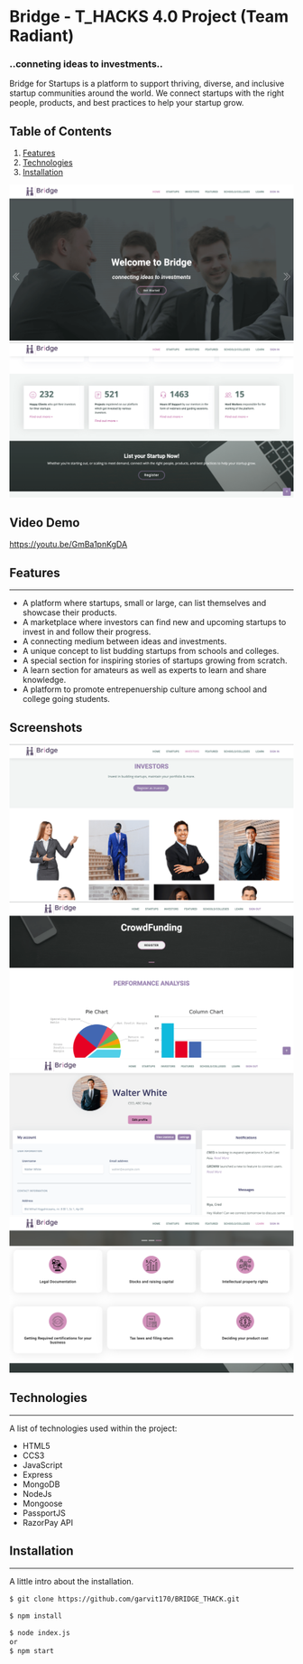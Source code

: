 # Bridge - T_HACKS 4.0 Project (Team Radiant)

### ..conneting ideas to investments..

Bridge for Startups is a platform to support thriving, diverse, and inclusive startup communities around the world. We connect startups with the right people, products, and best practices to help your startup grow.

## Table of Contents
1. [Features](#features)
2. [Technologies](#technologies)
3. [Installation](#installation)



![Screenshot](./Screenshots/home.png)
![Screenshot](./Screenshots/home2.png)

## Video Demo
https://youtu.be/GmBa1pnKgDA


## Features
***

* A platform where startups, small or large, can list themselves and showcase their products.
* A marketplace where investors can find new and upcoming startups to invest in and follow their progress.
* A connecting medium between ideas and investments.
* A unique concept to list budding startups from schools and colleges.
* A special section for inspiring stories of startups growing from scratch.
* A learn section for amateurs as well as experts to learn and share knowledge.
* A platform to promote entrepenuership culture among school and college going students.

 
 

 
## Screenshots
![Screenshot](./Screenshots/investors.png)
![Screenshot](./Screenshots/startup_login.png)
![Screenshot](./Screenshots/investor_login.png)
![Screenshot](./Screenshots/learn.png)

## 



## Technologies
***
A list of technologies used within the project:
* HTML5
* CCS3
* JavaScript
* Express
* MongoDB
* NodeJs
* Mongoose
* PassportJS
* RazorPay API 

## Installation
***
A little intro about the installation. 
```
$ git clone https://github.com/garvit170/BRIDGE_THACK.git

```
```
$ npm install

```
```
$ node index.js 
or
$ npm start
```
